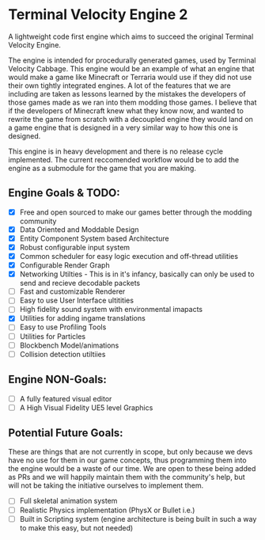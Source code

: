 # Terminal Velocity Engine 2

A lightweight code first engine which aims to succeed the original Terminal Velocity Engine. 

The engine is intended for procedurally generated games, used by Terminal Velocity Cabbage. This engine would be an example of what an engine that would make a game like Minecraft or Terraria would use if they did not use their own tightly integrated engines. A lot of the features that we are including are taken as lessons learned by the mistakes the developers of those games made as we ran into them modding those games. I believe that if the developers of Minecraft knew what they know now, and wanted to rewrite the game from scratch with a decoupled engine they would land on a game engine that is designed in a very similar way to how this one is designed.

This engine is in heavy development and there is no release cycle implemented. The current reccomended workflow would be to add the engine as a submodule for the game that you are making.

## Engine Goals & TODO:
- [x] Free and open sourced to make our games better through the modding community
- [x] Data Oriented and Moddable Design
- [x] Entity Component System based Architecture
- [x] Robust configurable input system
- [x] Common scheduler for easy logic execution and off-thread utilities
- [x] Configurable Render Graph
- [x] Networking Utilties - This is in it's infancy, basically can only be used to send and recieve decodable packets
- [ ] Fast and customizable Renderer
- [ ] Easy to use User Interface ultitities
- [ ] High fidelity sound system with environmental imapacts
- [x] Utilities for adding ingame translations
- [ ] Easy to use Profiling Tools
- [ ] Utilities for Particles
- [ ] Blockbench Model/animations
- [ ] Collision detection utiltiies

## Engine NON-Goals:
- [ ] A fully featured visual editor
- [ ] A High Visual Fidelity UE5 level Graphics

## Potential Future Goals:
These are things that are not currently in scope, but only because we devs have no use for them in our game concepts, thus programming them into the engine would be a waste of our time. We are open to these being added as PRs and we will happily maintain them with the community's help, but will not be taking the initiative ourselves to implement them.
- [ ] Full skeletal animation system
- [ ] Realistic Physics implementation (PhysX or Bullet i.e.)
- [ ] Built in Scripting system (engine architecture is being built in such a way to make this easy, but not needed)
